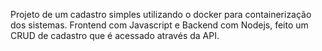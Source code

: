 Projeto de um cadastro simples utilizando o docker para containerização dos sistemas. Frontend com Javascript e Backend com Nodejs, feito um CRUD de cadastro que é acessado através da API.

